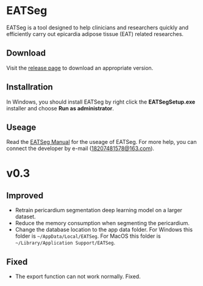# EATSeg
EATSeg is a tool designed to help clinicians and researchers quickly and efficiently carry out epicardia adipose tissue (EAT) related researches.

## Download

Visit the [release page](https://github.com/MountainAndMorning/EATSeg/releases) to download an appropriate version.

## Installration

In Windows, you should install EATSeg by right click the **EATSegSetup.exe** installer and choose **Run as administrator**. 

## Useage

Read the [EATSeg Manual](https://github.com/MountainAndMorning/EATSeg/blob/main/EATSeg%20Manual.pdf) for the useage of EATSeg. For more help, you can connect the developer by e-mail (18207481578@163.com).

# v0.3
## Improved
- Retrain pericardium segmentation deep learning model on  a larger dataset.
- Reduce the memory consumption when segmenting the pericardium.
- Change the database location to the app data folder. For Windows this folder is `~/AppData/Local/EATSeg`. For MacOS this folder is `~/Library/Application Support/EATSeg`.

## Fixed
- The export function can not work normally. Fixed.




